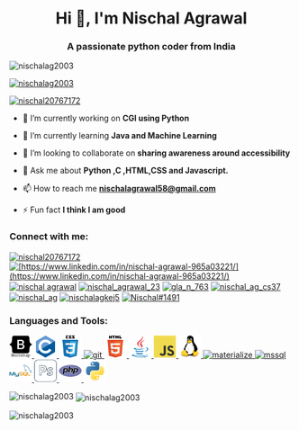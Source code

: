 <h1 align="center">Hi 👋, I'm Nischal Agrawal</h1>
<h3 align="center">A passionate python coder from India</h3>

<p align="left"> <img src="https://komarev.com/ghpvc/?username=nischalag2003&label=Profile%20views&color=0e75b6&style=flat" alt="nischalag2003" /> </p>

<p align="left"> <a href="https://github.com/ryo-ma/github-profile-trophy"><img src="https://github-profile-trophy.vercel.app/?username=nischalag2003" alt="nischalag2003" /></a> </p>

<p align="left"> <a href="https://twitter.com/nischal20767172" target="blank"><img src="https://img.shields.io/twitter/follow/nischal20767172?logo=twitter&style=for-the-badge" alt="nischal20767172" /></a> </p>

- 🔭 I’m currently working on **CGI using Python**

- 🌱 I’m currently learning **Java and Machine Learning**

- 👯 I’m looking to collaborate on **sharing awareness around accessibility**

- 💬 Ask me about **Python ,C ,HTML,CSS and Javascript.**

- 📫 How to reach me **nischalagrawal58@gmail.com**

- ⚡ Fun fact **I think I am good**

<h3 align="left">Connect with me:</h3>
<p align="left">
<a href="https://twitter.com/nischal20767172" target="blank"><img align="center" src="https://raw.githubusercontent.com/rahuldkjain/github-profile-readme-generator/master/src/images/icons/Social/twitter.svg" alt="nischal20767172" height="30" width="40" /></a>
<a href="https://www.linkedin.com/in/nischal-agrawal-965a03221/" target="blank"><img align="center" src="https://raw.githubusercontent.com/rahuldkjain/github-profile-readme-generator/master/src/images/icons/Social/linked-in-alt.svg" alt="[https://www.linkedin.com/in/nischal-agrawal-965a03221/](https://www.linkedin.com/in/nischal-agrawal-965a03221/)" height="30" width="40" /></a>
<a href="https://fb.com/nischal agrawal" target="blank"><img align="center" src="https://raw.githubusercontent.com/rahuldkjain/github-profile-readme-generator/master/src/images/icons/Social/facebook.svg" alt="nischal agrawal" height="30" width="40" /></a>
<a href="https://instagram.com/nischal_agrawal_23" target="blank"><img align="center" src="https://raw.githubusercontent.com/rahuldkjain/github-profile-readme-generator/master/src/images/icons/Social/instagram.svg" alt="nischal_agrawal_23" height="30" width="40" /></a>
<a href="https://www.codechef.com/users/gla_n_763" target="blank"><img align="center" src="https://cdn.jsdelivr.net/npm/simple-icons@3.1.0/icons/codechef.svg" alt="gla_n_763" height="30" width="40" /></a>
<a href="https://www.hackerrank.com/nischal_ag_cs37" target="blank"><img align="center" src="https://raw.githubusercontent.com/rahuldkjain/github-profile-readme-generator/master/src/images/icons/Social/hackerrank.svg" alt="nischal_ag_cs37" height="30" width="40" /></a>
<a href="https://www.leetcode.com/nischal_ag" target="blank"><img align="center" src="https://raw.githubusercontent.com/rahuldkjain/github-profile-readme-generator/master/src/images/icons/Social/leet-code.svg" alt="nischal_ag" height="30" width="40" /></a>
<a href="https://auth.geeksforgeeks.org/user/nischalagkej5" target="blank"><img align="center" src="https://raw.githubusercontent.com/rahuldkjain/github-profile-readme-generator/master/src/images/icons/Social/geeks-for-geeks.svg" alt="nischalagkej5" height="30" width="40" /></a>
<a href="https://discord.gg/Nischal#1491" target="blank"><img align="center" src="https://raw.githubusercontent.com/rahuldkjain/github-profile-readme-generator/master/src/images/icons/Social/discord.svg" alt="Nischal#1491" height="30" width="40" /></a>
</p>

<h3 align="left">Languages and Tools:</h3>
<p align="left"> <a href="https://getbootstrap.com" target="_blank" rel="noreferrer"> <img src="https://raw.githubusercontent.com/devicons/devicon/master/icons/bootstrap/bootstrap-plain-wordmark.svg" alt="bootstrap" width="40" height="40"/> </a> <a href="https://www.cprogramming.com/" target="_blank" rel="noreferrer"> <img src="https://raw.githubusercontent.com/devicons/devicon/master/icons/c/c-original.svg" alt="c" width="40" height="40"/> </a> <a href="https://www.w3schools.com/css/" target="_blank" rel="noreferrer"> <img src="https://raw.githubusercontent.com/devicons/devicon/master/icons/css3/css3-original-wordmark.svg" alt="css3" width="40" height="40"/> </a> <a href="https://git-scm.com/" target="_blank" rel="noreferrer"> <img src="https://www.vectorlogo.zone/logos/git-scm/git-scm-icon.svg" alt="git" width="40" height="40"/> </a> <a href="https://www.w3.org/html/" target="_blank" rel="noreferrer"> <img src="https://raw.githubusercontent.com/devicons/devicon/master/icons/html5/html5-original-wordmark.svg" alt="html5" width="40" height="40"/> </a> <a href="https://www.java.com" target="_blank" rel="noreferrer"> <img src="https://raw.githubusercontent.com/devicons/devicon/master/icons/java/java-original.svg" alt="java" width="40" height="40"/> </a> <a href="https://developer.mozilla.org/en-US/docs/Web/JavaScript" target="_blank" rel="noreferrer"> <img src="https://raw.githubusercontent.com/devicons/devicon/master/icons/javascript/javascript-original.svg" alt="javascript" width="40" height="40"/> </a> <a href="https://www.linux.org/" target="_blank" rel="noreferrer"> <img src="https://raw.githubusercontent.com/devicons/devicon/master/icons/linux/linux-original.svg" alt="linux" width="40" height="40"/> </a> <a href="https://materializecss.com/" target="_blank" rel="noreferrer"> <img src="https://raw.githubusercontent.com/prplx/svg-logos/5585531d45d294869c4eaab4d7cf2e9c167710a9/svg/materialize.svg" alt="materialize" width="40" height="40"/> </a> <a href="https://www.microsoft.com/en-us/sql-server" target="_blank" rel="noreferrer"> <img src="https://www.svgrepo.com/show/303229/microsoft-sql-server-logo.svg" alt="mssql" width="40" height="40"/> </a> <a href="https://www.mysql.com/" target="_blank" rel="noreferrer"> <img src="https://raw.githubusercontent.com/devicons/devicon/master/icons/mysql/mysql-original-wordmark.svg" alt="mysql" width="40" height="40"/> </a> <a href="https://www.photoshop.com/en" target="_blank" rel="noreferrer"> <img src="https://raw.githubusercontent.com/devicons/devicon/master/icons/photoshop/photoshop-line.svg" alt="photoshop" width="40" height="40"/> </a> <a href="https://www.php.net" target="_blank" rel="noreferrer"> <img src="https://raw.githubusercontent.com/devicons/devicon/master/icons/php/php-original.svg" alt="php" width="40" height="40"/> </a> <a href="https://www.python.org" target="_blank" rel="noreferrer"> <img src="https://raw.githubusercontent.com/devicons/devicon/master/icons/python/python-original.svg" alt="python" width="40" height="40"/> </a> </p>

<p><img align="left" src="https://github-readme-stats.vercel.app/api/top-langs?username=nischalag2003&show_icons=true&locale=en&layout=compact" alt="nischalag2003" /></p>

<p>&nbsp;<img align="center" src="https://github-readme-stats.vercel.app/api?username=nischalag2003&show_icons=true&locale=en" alt="nischalag2003" /></p>

<p><img align="center" src="https://github-readme-streak-stats.herokuapp.com/?user=nischalag2003&" alt="nischalag2003" /></p>
